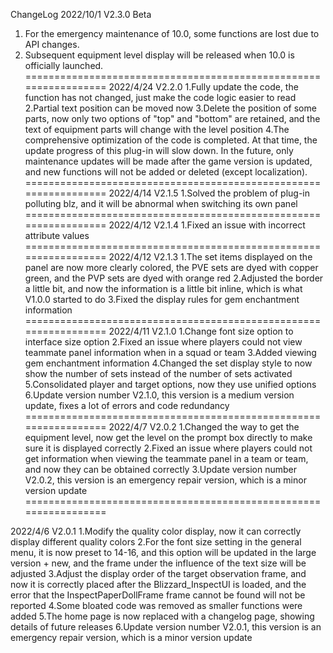 ChangeLog
2022/10/1  V2.3.0 Beta
1. For the emergency maintenance of 10.0, some functions are lost due to API changes.
2. Subsequent equipment level display will be released when 10.0 is officially launched.
=================================================================
2022/4/24  V2.2.0
1.Fully update the code, the function has not changed, just make the code logic easier to read
2.Partial text position can be moved now
3.Delete the position of some parts, now only two options of "top" and "bottom" are retained, and the text of equipment parts will change with the level position
4.The comprehensive optimization of the code is completed. At that time, the update progress of this plug-in will slow down. In the future, only maintenance updates will be made after the game version is updated, and new functions will not be added or deleted (except localization).
=================================================================
2022/4/14  V2.1.5
1.Solved the problem of plug-in polluting blz, and it will be abnormal when switching its own panel
=================================================================
2022/4/12  V2.1.4
1.Fixed an issue with incorrect attribute values
=================================================================
2022/4/12  V2.1.3
1.The set items displayed on the panel are now more clearly colored, the PVE sets are dyed with copper green, and the PVP sets are dyed with orange red
2.Adjusted the border a little bit, and now the information is a little bit inline, which is what V1.0.0 started to do
3.Fixed the display rules for gem enchantment information
=================================================================
2022/4/11  V2.1.0
1.Change font size option to interface size option
2.Fixed an issue where players could not view teammate panel information when in a squad or team
3.Added viewing gem enchantment information
4.Changed the set display style to now show the number of sets instead of the number of sets activated
5.Consolidated player and target options, now they use unified options
6.Update version number V2.1.0, this version is a medium version update, fixes a lot of errors and code redundancy
=================================================================
2022/4/7  V2.0.2
1.Changed the way to get the equipment level, now get the level on the prompt box directly to make sure it is displayed correctly
2.Fixed an issue where players could not get information when viewing the teammate panel in a team or team, and now they can be obtained correctly
3.Update version number V2.0.2, this version is an emergency repair version, which is a minor version update
=================================================================

2022/4/6 V2.0.1
1.Modify the quality color display, now it can correctly display different quality colors
2.For the font size setting in the general menu, it is now preset to 14-16, and this option will be updated in the large version + new, and the frame under the influence of the text size will be adjusted
3.Adjust the display order of the target observation frame, and now it is correctly placed after the Blizzard_InspectUI is loaded, and the error that the InspectPaperDollFrame frame cannot be found will not be reported
4.Some bloated code was removed as smaller functions were added
5.The home page is now replaced with a changelog page, showing details of future releases
6.Update version number V2.0.1, this version is an emergency repair version, which is a minor version update